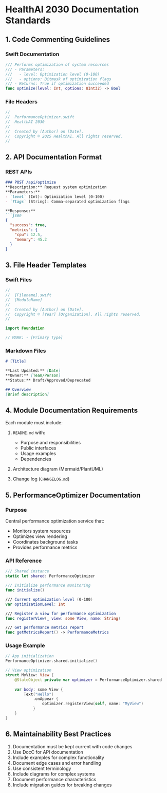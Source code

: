 # HealthAI 2030 Documentation Standards

## 1. Code Commenting Guidelines

### Swift Documentation
```swift
/// Performs optimization of system resources
/// - Parameters:
///   - level: Optimization level (0-100)
///   - options: Bitmask of optimization flags
/// - Returns: True if optimization succeeded
func optimize(level: Int, options: UInt32) -> Bool
```

### File Headers
```swift
//
//  PerformanceOptimizer.swift
//  HealthAI 2030
//
//  Created by [Author] on [Date].
//  Copyright © 2025 HealthAI. All rights reserved.
//
```

## 2. API Documentation Format

### REST APIs
```markdown
### POST /api/optimize
**Description:** Request system optimization  
**Parameters:**
- `level` (Int): Optimization level (0-100)
- `flags` (String): Comma-separated optimization flags  

**Response:**
```json
{
  "success": true,
  "metrics": {
    "cpu": 12.5,
    "memory": 45.2
  }
}
```

## 3. File Header Templates

### Swift Files
```swift
//
//  [Filename].swift
//  [ModuleName]
//
//  Created by [Author] on [Date].
//  Copyright © [Year] [Organization]. All rights reserved.
//

import Foundation

// MARK: - [Primary Type]
```

### Markdown Files
```markdown
# [Title]

**Last Updated:** [Date]  
**Owner:** [Team/Person]  
**Status:** Draft/Approved/Deprecated  

## Overview
[Brief description]
```

## 4. Module Documentation Requirements

Each module must include:
1. `README.md` with:
   - Purpose and responsibilities
   - Public interfaces
   - Usage examples
   - Dependencies

2. Architecture diagram (Mermaid/PlantUML)

3. Change log (`CHANGELOG.md`)

## 5. PerformanceOptimizer Documentation

### Purpose
Central performance optimization service that:
- Monitors system resources
- Optimizes view rendering
- Coordinates background tasks
- Provides performance metrics

### API Reference
```swift
/// Shared instance
static let shared: PerformanceOptimizer

/// Initialize performance monitoring
func initialize()

/// Current optimization level (0-100)
var optimizationLevel: Int

/// Register a view for performance optimization
func registerView(_ view: some View, name: String)

/// Get performance metrics report
func getMetricsReport() -> PerformanceMetrics
```

### Usage Example
```swift
// App initialization
PerformanceOptimizer.shared.initialize()

// View optimization
struct MyView: View {
    @StateObject private var optimizer = PerformanceOptimizer.shared
    
    var body: some View {
        Text("Hello")
            .onAppear {
                optimizer.registerView(self, name: "MyView")
            }
    }
}
```

## 6. Maintainability Best Practices

1. Documentation must be kept current with code changes
2. Use DocC for API documentation
3. Include examples for complex functionality
4. Document edge cases and error handling
5. Use consistent terminology
6. Include diagrams for complex systems
7. Document performance characteristics
8. Include migration guides for breaking changes